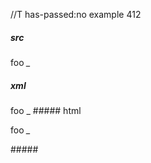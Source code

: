 //T has-passed:no
example 412
##### src
foo *_*
##### xml
<?xml version="1.0" encoding="UTF-8"?>
<!DOCTYPE document SYSTEM "CommonMark.dtd">
<document xmlns="http://commonmark.org/xml/1.0">
  <paragraph>
    <text>foo </text>
    <emph>
      <text>_</text>
    </emph>
  </paragraph>
</document>
##### html
<p>foo <em>_</em></p>
#####
